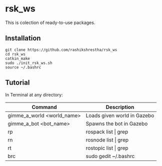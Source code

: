 # rsk_ws

This is colection of ready-to-use packages.

## Installation

```
git clone https://github.com/rashikshrestha/rsk_ws
cd rsk_ws
catkin_make
sudo ./init_rsk_ws.sh
source ~/.bashrc
```

## Tutorial
In Terminal at any directory:

| 			Command  				| 				Description				 |
| --------------------------------  | -------------------------------------- |
| gimme_a_world <world_name>  		| Loads given world in Gazebo 			 |
| gimme_a_bot <bot_name>  			| Spawns the bot in Gazebo			 	 |
| rp <keyword>  					| rospack list &#124; grep <keyword>	 |
| rn <keyword>  					| rosnode list &#124; grep <keyword>	 |
| rt <keyword>  					| rostopic list &#124; grep <keyword>	 |
| brc  								| sudo gedit ~/.bashrc					 |
